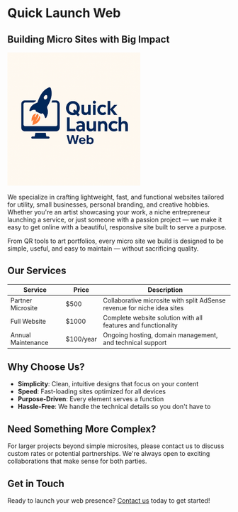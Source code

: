 # Quick Launch Web
## Building Micro Sites with Big Impact

<img src="img/QuickLaunchWeb.png" alt="Quick Launch Web Logo" width="300"/>

We specialize in crafting lightweight, fast, and functional websites tailored for utility, small businesses, personal branding, and creative hobbies. Whether you're an artist showcasing your work, a niche entrepreneur launching a service, or just someone with a passion project — we make it easy to get online with a beautiful, responsive site built to serve a purpose.

From QR tools to art portfolios, every micro site we build is designed to be simple, useful, and easy to maintain — without sacrificing quality.

## Our Services

| Service | Price | Description |
|---------|-------|-------------|
| Partner Microsite | $500 | Collaborative microsite with split AdSense revenue for niche idea sites |
| Full Website | $1000 | Complete website solution with all features and functionality |
| Annual Maintenance | $100/year | Ongoing hosting, domain management, and technical support |

## Why Choose Us?

- **Simplicity**: Clean, intuitive designs that focus on your content
- **Speed**: Fast-loading sites optimized for all devices
- **Purpose-Driven**: Every element serves a function
- **Hassle-Free**: We handle the technical details so you don't have to

## Need Something More Complex?

For larger projects beyond simple microsites, please contact us to discuss custom rates or potential partnerships. We're always open to exciting collaborations that make sense for both parties.

## Get in Touch

Ready to launch your web presence? [Contact us](mailto:jeremyjustus0916@gmail.com) today to get started!
